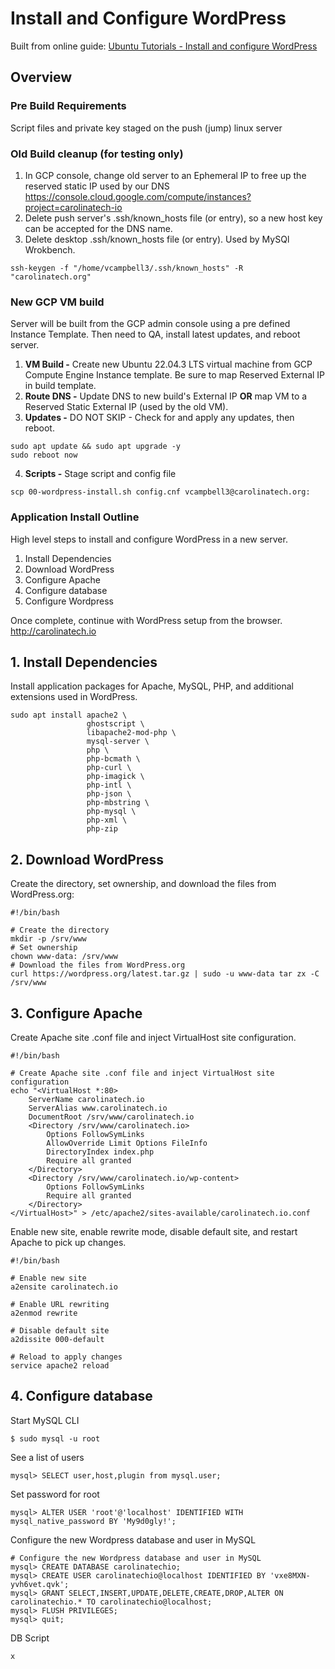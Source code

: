 
# Install and Configure WordPress

Built from online guide: [Ubuntu Tutorials - Install and configure WordPress](https://ubuntu.com/tutorials/install-and-configure-wordpress)

## Overview

### Pre Build Requirements
Script files and private key staged on the push (jump) linux server
### Old Build cleanup (for testing only)
1. In GCP console, change old server to an Ephemeral IP to free up the reserved static IP used by our DNS
https://console.cloud.google.com/compute/instances?project=carolinatech-io
2. Delete push server's .ssh/known_hosts file (or entry), so a new host key can be accepted for the DNS name.
3. Delete desktop .ssh/known_hosts file (or entry). Used by MySQl Wrokbench.
```
ssh-keygen -f "/home/vcampbell3/.ssh/known_hosts" -R "carolinatech.org"
```

### New GCP VM build
Server will be built from the GCP admin console using a pre defined Instance Template. Then need to QA, install latest updates, and reboot server.
1. **VM Build -** Create new Ubuntu 22.04.3 LTS virtual machine from GCP Compute Engine Instance template. Be sure to map Reserved External IP in build template.
2. **Route DNS -** Update DNS to new build's External IP **OR** map VM to a Reserved Static External IP (used by the old VM).
3. **Updates -** DO NOT SKIP - Check for and apply any updates, then reboot.
```
sudo apt update && sudo apt upgrade -y
sudo reboot now
```
4. **Scripts -** Stage script and config file  
```
scp 00-wordpress-install.sh config.cnf vcampbell3@carolinatech.org:
```

### Application Install Outline
High level steps to install and configure WordPress in a new server.
1. Install Dependencies
2. Download WordPress
3. Configure Apache
4. Configure database
5. Configure Wordpress

Once complete, continue with WordPress setup from the browser. http://carolinatech.io

## 1. Install Dependencies
Install application packages for Apache, MySQL, PHP, and additional extensions used in WordPress.
```
sudo apt install apache2 \
                 ghostscript \
                 libapache2-mod-php \
                 mysql-server \
                 php \
                 php-bcmath \
                 php-curl \
                 php-imagick \
                 php-intl \
                 php-json \
                 php-mbstring \
                 php-mysql \
                 php-xml \
                 php-zip
```

## 2. Download WordPress
Create the directory, set ownership, and download the files from WordPress.org:
```
#!/bin/bash

# Create the directory
mkdir -p /srv/www
# Set ownership
chown www-data: /srv/www
# Download the files from WordPress.org
curl https://wordpress.org/latest.tar.gz | sudo -u www-data tar zx -C /srv/www
```

## 3. Configure Apache
Create Apache site .conf file and inject VirtualHost site configuration.
```
#!/bin/bash

# Create Apache site .conf file and inject VirtualHost site configuration
echo "<VirtualHost *:80>
    ServerName carolinatech.io
    ServerAlias www.carolinatech.io
    DocumentRoot /srv/www/carolinatech.io
    <Directory /srv/www/carolinatech.io>
        Options FollowSymLinks
        AllowOverride Limit Options FileInfo
        DirectoryIndex index.php
        Require all granted
    </Directory>
    <Directory /srv/www/carolinatech.io/wp-content>
        Options FollowSymLinks
        Require all granted
    </Directory>
</VirtualHost>" > /etc/apache2/sites-available/carolinatech.io.conf
```

Enable new site, enable rewrite mode, disable default site, and restart Apache to pick up changes.
```
#!/bin/bash

# Enable new site
a2ensite carolinatech.io

# Enable URL rewriting
a2enmod rewrite

# Disable default site
a2dissite 000-default

# Reload to apply changes
service apache2 reload
```

## 4. Configure database
Start MySQL CLI
```
$ sudo mysql -u root
```
See a list of users
```
mysql> SELECT user,host,plugin from mysql.user;
```
Set password for root
```
mysql> ALTER USER 'root'@'localhost' IDENTIFIED WITH mysql_native_password BY 'My9d0gly!';
```
Configure the new Wordpress database and user in MySQL
```
# Configure the new Wordpress database and user in MySQL
mysql> CREATE DATABASE carolinatechio;
mysql> CREATE USER carolinatechio@localhost IDENTIFIED BY 'vxe8MXN-yvh6vet.qvk';
mysql> GRANT SELECT,INSERT,UPDATE,DELETE,CREATE,DROP,ALTER ON carolinatechio.* TO carolinatechio@localhost;
mysql> FLUSH PRIVILEGES;
mysql> quit;
```

DB Script
```
x
```